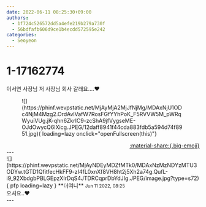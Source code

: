 ```yaml
---
date: 2022-06-11 08:25:30+09:00
authors:
  - 1f724c526572dd5a4efe219b279a730f
  - 56bdfafb606d9ce1b4ecdd572595e242
categories:
  - Seoyeon
---
```


# 1-17162774

<div class="post-container" markdown="1">
<div class="content-container md-sidebar__scrollwrap" markdown="1">

이서연 사장님 저 사장님 회사 갈래요....♥
<figure markdown="1">
![](https://phinf.wevpstatic.net/MjAyMjA2MjJfNjMg/MDAxNjU1ODc4NjM4Mzg2.OrdAvlVafW7RosFGfYYhPoK_F5RVVW5M_pWRqWyuiVUg.jK-qhn6ZkrlC9-zcShA9jfVygseME-OJdOwycQ6IXicg.JPEG/12daff8941f44cda883fdb5a594d74f8951.jpg){ loading=lazy onclick="openFullscreen(this)"}
</figure>


</div>
</div>

<div style="text-align: right;" markdown="1">
<a href="https://weverse.io/fromis9/fanpost/1-17162774" style="text-align: right;">:material-share:{.big-emoji}</a>
</div>
---

<div class="comments-container md-sidebar__scrollwrap" markdown="1">
<div class="comment" markdown="1">
<div class='id-container' markdown="1">
![](https://phinf.wevpstatic.net/MjAyNDEyMDZfMTk0/MDAxNzMzNDYzMTU3ODYw.tGTD1QfitfecHkFF9-zI4fL0xnXf8VH8ht2j5Xh2a74g.QufL-i9_92XbdgbPBLGEpzXIrDqS4JTDRCqprDbYdJIg.JPEG/image.jpg?type=s72){ pfp loading=lazy }
**<span class="artist">더여니</span>** <small>Jun 11 2022, 08:25</small><br>
</div>
<div class='comment-body' markdown="1">
오셔요..❤️
</div>
</div>
</div>
---
